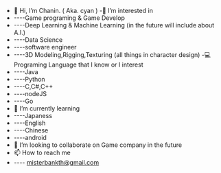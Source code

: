 - 👋 Hi, I’m Chanin. ( Aka. cyan )
-👀 I’m interested in
- ----Game programing & Game Develop
- ----Deep Learning & Machine Learning (in the future will include about A.I.)
- ----Data Science
- ----software engineer
- ----3D Modeling,Rigging,Texturing (all things in character design) -💻 Programing Language that I know or I interest
- ----Java
- ----Python
- ----C,C#,C++
- ----nodeJS
- ----Go
- 🌱 I’m currently learning
- ----Japaness
- ----English
- ----Chinese
- ----android
- 💞️ I’m looking to collaborate on Game company in the future
- 📫 How to reach me
- ---- misterbankth@gmail.com


<!---
misterbankth/misterbankth is a ✨ special ✨ repository because its `README.md` (this file) appears on your GitHub profile.
You can click the Preview link to take a look at your changes.
--->
